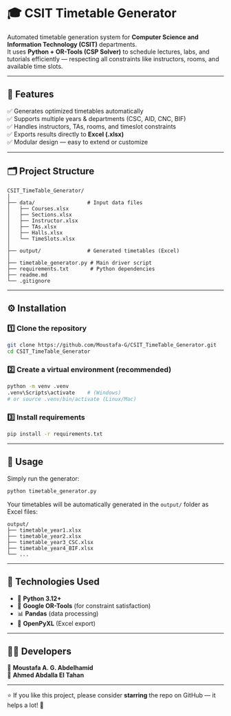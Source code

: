 # 🎓 CSIT Timetable Generator

Automated timetable generation system for **Computer Science and Information Technology (CSIT)** departments.  
It uses **Python + OR-Tools (CSP Solver)** to schedule lectures, labs, and tutorials efficiently — respecting all constraints like instructors, rooms, and available time slots.

---

## 🚀 Features
✅ Generates optimized timetables automatically  
✅ Supports multiple years & departments (CSC, AID, CNC, BIF)  
✅ Handles instructors, TAs, rooms, and timeslot constraints  
✅ Exports results directly to **Excel (.xlsx)**  
✅ Modular design — easy to extend or customize  

---

## 🗂️ Project Structure
```
CSIT_TimeTable_Generator/
│
├── data/                 # Input data files
│   ├── Courses.xlsx
│   ├── Sections.xlsx
│   ├── Instructor.xlsx
│   ├── TAs.xlsx
│   ├── Halls.xlsx
│   └── TimeSlots.xlsx
│
├── output/               # Generated timetables (Excel)
│
├── timetable_generator.py # Main driver script
├── requirements.txt       # Python dependencies
├── readme.md
└── .gitignore
```

---

## ⚙️ Installation

### 1️⃣ Clone the repository
```bash
git clone https://github.com/Moustafa-G/CSIT_TimeTable_Generator.git
cd CSIT_TimeTable_Generator
```

### 2️⃣ Create a virtual environment (recommended)
```bash
python -m venv .venv
.venv\Scripts\activate    # (Windows)
# or source .venv/bin/activate (Linux/Mac)
```

### 3️⃣ Install requirements
```bash
pip install -r requirements.txt
```

---

## 🧠 Usage
Simply run the generator:
```bash
python timetable_generator.py
```

Your timetables will be automatically generated in the `output/` folder as Excel files:
```
output/
├── timetable_year1.xlsx
├── timetable_year2.xlsx
├── timetable_year3_CSC.xlsx
├── timetable_year4_BIF.xlsx
└── ...
```

---

## 🧩 Technologies Used
- 🐍 **Python 3.12+**
- 🧮 **Google OR-Tools** (for constraint satisfaction)
- 📊 **Pandas** (data processing)
- 💾 **OpenPyXL** (Excel export)

---

## 🧑‍💻 Developers
👤 **Moustafa A. G. Abdelhamid**  
👤 **Ahmed Abdalla El Tahan**

---

⭐ If you like this project, please consider **starring** the repo on GitHub — it helps a lot! 🌟
